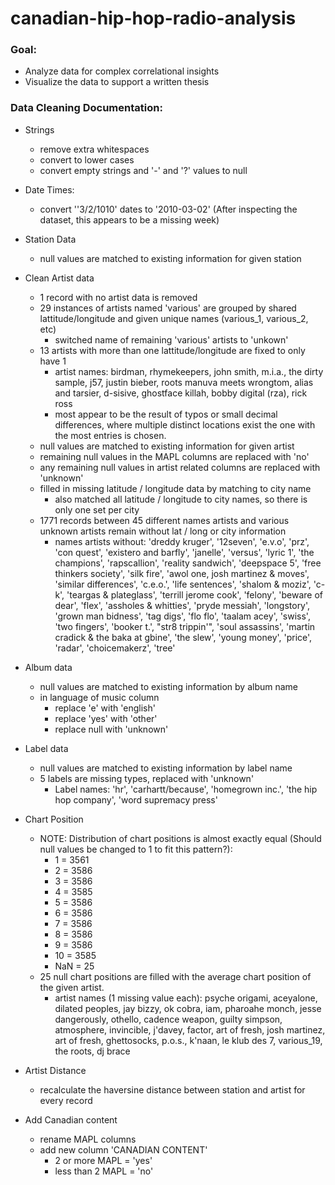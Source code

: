 # canadian-hip-hop-radio-analysis


### Goal:
- Analyze data for complex correlational insights
- Visualize the data to support a written thesis


### Data Cleaning Documentation:

- Strings
  - remove extra whitespaces
  - convert to lower cases
  - convert empty strings and '-' and '?' values to null
 
- Date Times:
  - convert ''3/2/1010' dates to '2010-03-02' (After inspecting the dataset, this appears to be a missing week)

- Station Data
  -  null values are matched to existing information for given station

- Clean Artist data
  - 1 record with no artist data is removed
  - 29 instances of artists named 'various' are grouped by shared lattitude/longitude and given unique names (various_1, various_2, etc)
    - switched name of remaining 'various' artists to 'unkown'
  - 13 artists with more than one lattitude/longitude are fixed to only have 1
    - artist names: birdman, rhymekeepers, john smith, m.i.a., the dirty sample, j57, justin bieber, roots manuva meets wrongtom, alias and tarsier, d-sisive, ghostface killah, bobby digital (rza), rick ross 
    - most appear to be the result of typos or small decimal differences, where multiple distinct locations exist the one with the most entries is chosen.
  - null values are matched to existing information for given artist
  - remaining null values in the MAPL columns are replaced with 'no'
  - any remaining null values in artist related columns are replaced with 'unknown'
  - filled in missing latitude / longitude data by matching to city name
    - also matched all latitude / longitude to city names, so there is only one set per city 
  - 1771 records between 45 different names artists and various unknown artists remain without lat / long or city information
    - names artists without: 'dreddy kruger', '12seven', 'e.v.o', 'prz', 'con quest',
       'existero and barfly', 'janelle', 'versus', 'lyric 1',
       'the champions', 'rapscallion', 'reality sandwich', 'deepspace 5',
       'free thinkers society', 'silk fire',
       'awol one, josh martinez & moves', 'similar differences', 'c.e.o.',
       'life sentences', 'shalom & moziz', 'c-k', 'teargas & plateglass',
       'terrill jerome cook', 'felony', 'beware of dear', 'flex',
       'assholes & whitties', 'pryde messiah', 'longstory',
       'grown man bidness', 'tag digs', 'flo flo', 'taalam acey', 'swiss',
       'two fingers', 'booker t.', "str8 trippin'", 'soul assassins',
       'martin cradick & the baka at gbine', 'the slew', 'young money',
       'price', 'radar', 'choicemakerz', 'tree'

- Album data
  - null values are matched to existing information by album name
  - in language of music column
    - replace 'e' with 'english'
    - replace 'yes' with 'other'
    - replace null with 'unknown'
 
- Label data
  -  null values are matched to existing information by label name
  -  5 labels are missing types, replaced with 'unknown'
     - Label names: 'hr', 'carhartt/because', 'homegrown inc.', 'the hip hop company',
       'word supremacy press'  

- Chart Position
  - NOTE: Distribution of chart positions is almost exactly equal (Should null values be changed to 1 to fit this pattern?):
    - 1   =   3561
    - 2   =   3586
    - 3   =   3586
    - 4   =   3585
    - 5   =   3586
    - 6   =   3586
    - 7   =   3586
    - 8   =   3586
    - 9   =   3586
    - 10  =   3585
    - NaN =     25
  - 25 null chart positions are filled with the average chart position of the given artist.
    - artist names (1 missing value each): psyche origami, aceyalone, dilated peoples, jay bizzy, ok cobra, iam, pharoahe monch, jesse dangerously, othello, cadence weapon, guilty simpson, atmosphere, invincible, j'davey, factor, art of fresh, josh martinez, art of fresh, ghettosocks, p.o.s., k'naan, le klub des 7, various_19, the roots, dj brace

- Artist Distance
  - recalculate the haversine distance between station and artist for every record 

- Add Canadian content
  - rename MAPL columns 
  - add new column 'CANADIAN CONTENT' 
    - 2 or more MAPL = 'yes'
    - less than 2 MAPL = 'no'

